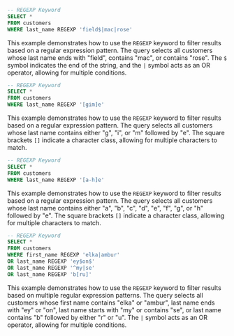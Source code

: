 ```sql
-- REGEXP Keyword
SELECT *
FROM customers
WHERE last_name REGEXP 'field$|mac|rose'
```

This example demonstrates how to use the `REGEXP` keyword to filter results based on a regular expression pattern. The query selects all customers whose last name ends with "field", contains "mac", or contains "rose". The `$` symbol indicates the end of the string, and the `|` symbol acts as an OR operator, allowing for multiple conditions.

```sql
-- REGEXP Keyword
SELECT *
FROM customers
WHERE last_name REGEXP '[gim]e'

```

This example demonstrates how to use the `REGEXP` keyword to filter results based on a regular expression pattern. The query selects all customers whose last name contains either "g", "i", or "m" followed by "e". The square brackets `[]` indicate a character class, allowing for multiple characters to match.

```sql
-- REGEXP Keyword
SELECT *
FROM customers
WHERE last_name REGEXP '[a-h]e'
```

This example demonstrates how to use the `REGEXP` keyword to filter results based on a regular expression pattern. The query selects all customers whose last name contains either "a", "b", "c", "d", "e", "f", "g", or "h" followed by "e". The square brackets `[]` indicate a character class, allowing for multiple characters to match.

```sql
-- REGEXP Keyword
SELECT *
FROM customers
WHERE first_name REGEXP 'elka|ambur'
OR last_name REGEXP 'ey$on$'
OR last_name REGEXP '^my|se'
OR last_name REGEXP 'b[ru]'
```

This example demonstrates how to use the `REGEXP` keyword to filter results based on multiple regular expression patterns. The query selects all customers whose first name contains "elka" or "ambur", last name ends with "ey" or "on", last name starts with "my" or contains "se", or last name contains "b" followed by either "r" or "u". The `|` symbol acts as an OR operator, allowing for multiple conditions.
